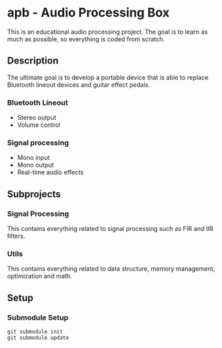 # apb - Audio Processing Box

This is an educational audio processing project. The goal is to learn as much as possible, so everything is coded from scratch.

## Description

The ultimate goal is to develop a portable device that is able to replace Bluetooth lineout devices and guitar effect pedals.

### Bluetooth Lineout
- Stereo output
- Volume control

### Signal processing
- Mono input
- Mono output
- Real-time audio effects

## Subprojects

### Signal Processing
This contains everything related to signal processing such as FIR and IIR filters.

### Utils
This contains everything related to data structure, memory management, optimization and math.

## Setup

### Submodule Setup
```shell
git submodule init
git submodule update
```

